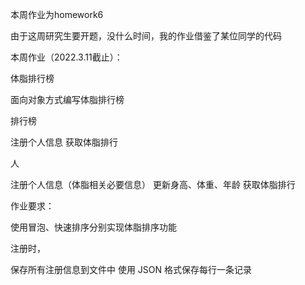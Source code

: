 本周作业为homework6

由于这周研究生要开题，没什么时间，我的作业借鉴了某位同学的代码


本周作业（2022.3.11截止）：

体脂排行榜

面向对象方式编写体脂排行榜

排行榜

注册个人信息
获取体脂排行

人

注册个人信息（体脂相关必要信息）
更新身高、体重、年龄
获取体脂排行

作业要求：

使用冒泡、快速排序分别实现体脂排序功能

注册时，

保存所有注册信息到文件中
使用 JSON 格式保存每行一条记录



